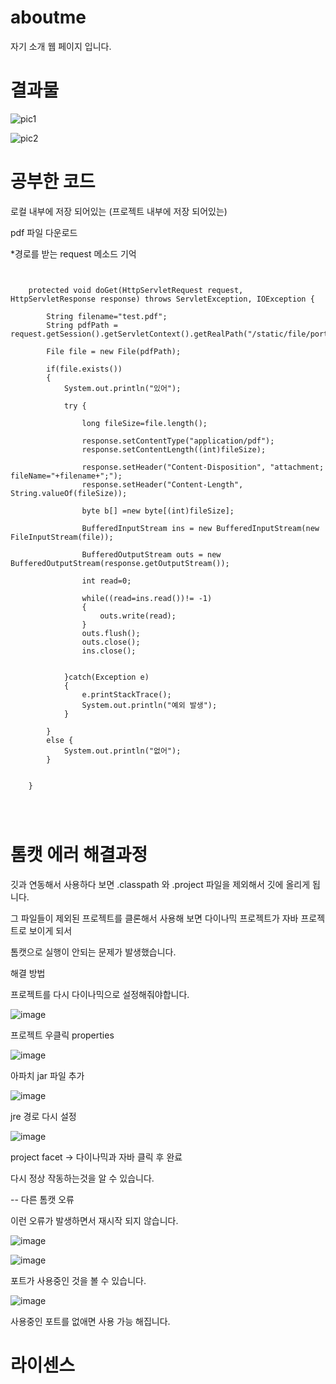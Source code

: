 # aboutme


자기 소개 웹 페이지 입니다.



# 결과물

![pic1](https://user-images.githubusercontent.com/18182656/42418316-419d5446-82d8-11e8-87bd-ead1ad6a437c.PNG)


![pic2](https://user-images.githubusercontent.com/18182656/42418318-454799b2-82d8-11e8-8276-c1da8c32c235.PNG)




# 공부한 코드

로컬 내부에 저장 되어있는 (프로젝트 내부에 저장 되어있는) 

pdf 파일 다운로드

*경로를 받는 request 메소드 기억


<pre><code>

	protected void doGet(HttpServletRequest request, HttpServletResponse response) throws ServletException, IOException {
		
		String filename="test.pdf";
		String pdfPath = request.getSession().getServletContext().getRealPath("/static/file/portfolio_1.pdf");

		File file = new File(pdfPath);
		
		if(file.exists())
		{
			System.out.println("있어");
			
			try {
				
				long fileSize=file.length();
				
				response.setContentType("application/pdf");
				response.setContentLength((int)fileSize);
				
				response.setHeader("Content-Disposition", "attachment; fileName="+filename+";");
				response.setHeader("Content-Length", String.valueOf(fileSize));
				
				byte b[] =new byte[(int)fileSize];
				
				BufferedInputStream ins = new BufferedInputStream(new FileInputStream(file));
				
				BufferedOutputStream outs = new BufferedOutputStream(response.getOutputStream());
				
				int read=0;
				
				while((read=ins.read())!= -1)
				{
					outs.write(read);
				}
				outs.flush();
				outs.close();
				ins.close();
				
				
			}catch(Exception e)
			{
				e.printStackTrace();
				System.out.println("예외 발생");
			}
		
		}
		else {
			System.out.println("없어");
		}
		
		
	}



</pre></code>


# 톰캣 에러 해결과정

깃과 연동해서 사용하다 보면 .classpath 와 .project 파일을 제외해서 깃에 올리게 됩니다.

그 파일들이 제외된 프로젝트를 클론해서 사용해 보면 다이나믹 프로젝트가 자바 프로젝트로 보이게 되서

톰캣으로 실행이 안되는 문제가 발생했습니다.


해결 방법

프로젝트를 다시 다이나믹으로 설정해줘야합니다.

![image](https://user-images.githubusercontent.com/18182656/42551553-bb9f93da-8512-11e8-949e-b010318f4b25.png)

프로젝트 우클릭 properties

![image](https://user-images.githubusercontent.com/18182656/42551655-59e9fd6e-8513-11e8-8a60-5d9ded9465ff.png)

아파치 jar 파일 추가

![image](https://user-images.githubusercontent.com/18182656/42551684-7b19d9dc-8513-11e8-9e02-b2965c05ecb7.png)

jre 경로 다시 설정

![image](https://user-images.githubusercontent.com/18182656/42551703-941e9076-8513-11e8-87a3-0d07f399fa6a.png)

project facet -> 다이나믹과 자바 클릭 후 완료


다시 정상 작동하는것을 알 수 있습니다.


-- 다른 톰캣 오류

이런 오류가 발생하면서 재시작 되지 않습니다.

![image](https://user-images.githubusercontent.com/18182656/42551744-c82e9582-8513-11e8-994d-a11072459faf.png)


![image](https://user-images.githubusercontent.com/18182656/42551772-fec491a0-8513-11e8-800c-11f8dc02a32d.png)


포트가 사용중인 것을 볼 수 있습니다.

![image](https://user-images.githubusercontent.com/18182656/42551787-11814a7c-8514-11e8-9df3-02c8dac5e656.png)

사용중인 포트를 없애면 사용 가능 해집니다.






# 라이센스
